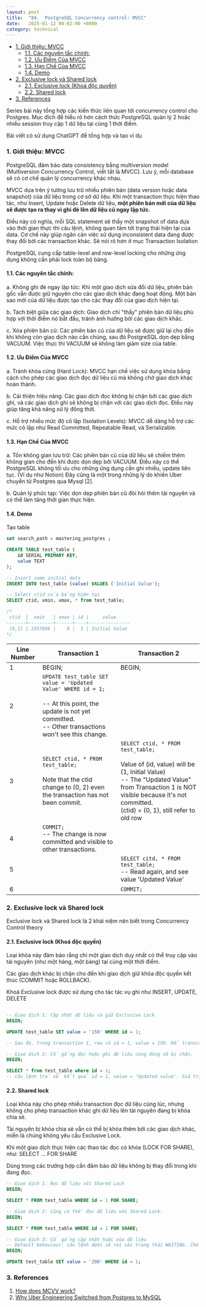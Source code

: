```yaml
---
layout: post
title:  "84.  PostgreSQL Concurrency control: MVCC"
date:   2025-01-12 00:02:00 +0000
category: technical
---
```

- [1. Giới thiệu: MVCC](#1-giới-thiệu-mvcc)
  - [1.1. Các nguyên tắc chính:](#11-các-nguyên-tắc-chính)
  - [1.2. Ưu Điểm Của MVCC](#12-ưu-điểm-của-mvcc)
  - [1.3. Hạn Chế Của MVCC](#13-hạn-chế-của-mvcc)
  - [1.4. Demo](#14-demo)
- [2. Exclusive lock và Shared lock](#2-exclusive-lock-và-shared-lock)
  - [2.1. Exclusive lock (Khoá độc quyền)](#21-exclusive-lock-khoá-độc-quyền)
  - [2.2. Shared lock](#22-shared-lock)
- [3. References](#3-references)

Series bài này tổng hợp các kiến thức liên quan tới concurrency control cho Postgres. Mục đích để hiểu rõ hơn cách thức PostgreSQL quản lý 2 hoặc nhiều session truy cập 1 dữ liệu tại cùng 1 thời điểm. 

Bài viết có sử dụng ChatGPT để tổng hợp và tạo ví dụ 

### 1. Giới thiệu: MVCC 
PostgreSQL đảm bảo data consistency bằng multiversion model (Multiversion Concurrency Control, viết tắt là MVCC). Lưu ý, mỗi database sẽ có cơ chế quản lý concurrency khác nhau. 

MVCC dựa trên ý tưởng lưu trữ nhiều phiên bản (data version hoặc data snapshot) của dữ liệu trong cơ sở dữ liệu. Khi một transaction thực hiện thao tác, như Insert, Update hoặc Delete dữ liệu, **một phiên bản mới của dữ liệu sẽ được tạo ra thay vì ghi đè lên dữ liệu cũ ngay lập tức**. 

Điều này có nghĩa, mỗi SQL statement sẽ thấy một snapshot of data dựa vào thời gian thực thi câu lệnh, không quan tâm tới trạng thái hiện tại của data. Cơ chế này giúp ngăn cản việc sử dụng inconsistent data đang được thay đổi bởi các transaction khác. Sẽ nói rõ hơn ở mục Transaction Isolation

PostgreSQL cung cấp table-level and row-level locking cho những ứng dụng không cần phải lock toàn bộ bảng. 

#### 1.1. Các nguyên tắc chính:
a. Không ghi đè ngay lập tức: Khi một giao dịch sửa đổi dữ liệu, phiên bản gốc vẫn được giữ nguyên cho các giao dịch khác đang hoạt động.
Một bản sao mới của dữ liệu được tạo cho các thay đổi của giao dịch hiện tại.

b. Tách biệt giữa các giao dịch: Giao dịch chỉ "thấy" phiên bản dữ liệu phù hợp với thời điểm nó bắt đầu, tránh ảnh hưởng bởi các giao dịch khác.
  
c. Xóa phiên bản cũ: Các phiên bản cũ của dữ liệu sẽ được giữ lại cho đến khi không còn giao dịch nào cần chúng, sau đó PostgreSQL dọn dẹp bằng VACUUM. Việc thực thi VACUUM sẽ không làm giảm size của table.

#### 1.2. Ưu Điểm Của MVCC
a. Tránh khóa cứng (Hard Lock): MVCC hạn chế việc sử dụng khóa bằng cách cho phép các giao dịch đọc dữ liệu cũ mà không chờ giao dịch khác hoàn thành.
  
b. Cải thiện hiệu năng: Các giao dịch đọc không bị chặn bởi các giao dịch ghi, và các giao dịch ghi sẽ không bị chặn với các giao dịch đọc. Điều này giúp tăng khả năng xử lý đồng thời.

c. Hỗ trợ nhiều mức độ cô lập (Isolation Levels): MVCC dễ dàng hỗ trợ các mức cô lập như Read Committed, Repeatable Read, và Serializable.

#### 1.3. Hạn Chế Của MVCC
a. Tốn không gian lưu trữ: Các phiên bản cũ của dữ liệu sẽ chiếm thêm không gian cho đến khi được dọn dẹp bởi VACUUM. Điều này có thể PostgreSQL không tối ưu cho những ứng dụng cần ghi nhiều, update liên tục. (Ví dụ như Notion) Đây cũng là một trong những lý do khiến Uber chuyển từ Postgres qua Mysql [2]. 

b. Quản lý phức tạp: Việc dọn dẹp phiên bản cũ đòi hỏi thêm tài nguyên và có thể làm tăng thời gian thực hiện.

#### 1.4. Demo 

Tạo table 
```sql
set search_path = mastering_postgres ;

CREATE TABLE test_table (
    id SERIAL PRIMARY KEY,
    value TEXT
);

-- Insert some initial data
INSERT INTO test_table (value) VALUES ('Initial Value');

-- Select ctid của bảng hiện tại
SELECT ctid, xmin, xmax, * from test_table; 

/*
 ctid  |  xmin   | xmax | id |     value
-------+---------+------+----+---------------
 (0,1) | 2357896 |    0 |  1 | Initial Value
*/
```


| **Line Number** | **Transaction 1**                       | **Transaction 2**   |
|--------|---------------------------------------|-------------|
| 1      | BEGIN;            | BEGIN;         |
| 2      | `UPDATE test_table SET value = 'Updated Value' WHERE id = 1;` <br><br>-- At this point, the update is not yet committed. <br> -- Other transactions won't see this change. |    |
| 3      | `SELECT ctid, * FROM test_table;` <br><br> Note that the ctid change to (0, 2) even the transaction has not been commit. | `SELECT ctid, * FROM test_table;` <br><br> Value of (id, value) will be (1, Initial Value) <br> -- The "Updated Value" from Transaction 1 is NOT visible because it's not committed.   <br> (ctid) = (0, 1), still refer to old row      |
| 4      | `COMMIT;` <br> -- The change is now committed and visible to other transactions.           |    |
| 5      |         | `SELECT citd, * FROM test_table;` <br> -- Read again, and see value 'Updated Value'         |
| 6      |         | `COMMIT;`       |



### 2. Exclusive lock và Shared lock
Exclusive lock và Shared lock là 2 khái niệm nên biết trong Concurrency Control theory 

#### 2.1. Exclusive lock (Khoá độc quyền)
Loại khóa này đảm bảo rằng chỉ một giao dịch duy nhất có thể truy cập vào tài nguyên (như một hàng, một bảng) tại cùng một thời điểm.

Các giao dịch khác bị chặn cho đến khi giao dịch giữ khóa độc quyền kết thúc (COMMIT hoặc ROLLBACK).

Khoá Exclusive lock được sử dụng cho tác tác vụ ghi như INSERT, UPDATE, DELETE 

```sql

-- Giao dịch 1: Cập nhật dữ liệu và giữ Exclusive Lock
BEGIN;

UPDATE test_table SET value = '150' WHERE id = 1;

-- Sau đó, trong transaction 1, row có id = 1, value = 150. Để transction tiếp tục chạy 

-- Giao dịch 2: Cố gắng đọc hoặc ghi dữ liệu cùng dòng sẽ bị chặn.
BEGIN;

SELECT * from test_table where id = 1;
-- câu lệnh trả về kết quả id = 1, value = 'Updated value'. Giá trị cũ.
```

#### 2.2. Shared lock 

Loại khóa này cho phép nhiều transaction đọc dữ liệu cùng lúc, nhưng không cho phép transaction khác ghi dữ liệu lên tài nguyên đang bị khóa chia sẻ.

Tài nguyên bị khóa chia sẻ vẫn có thể bị khóa thêm bởi các giao dịch khác, miễn là chúng không yêu cầu Exclusive Lock.

Khi một giao dịch thực hiện các thao tác đọc có khóa (LOCK FOR SHARE), như: SELECT ... FOR SHARE

Dùng trong các trường hợp cần đảm bảo dữ liệu không bị thay đổi trong khi đang đọc.

```sql
-- Giao dịch 1: Đọc dữ liệu với Shared Lock
BEGIN;

SELECT * FROM test_table WHERE id = 1 FOR SHARE;

-- Giao dịch 2: Cũng có thể đọc dữ liệu với Shared Lock.
BEGIN;

SELECT * FROM test_table WHERE id = 1 FOR SHARE;

-- Giao dịch 3: Cố gắng cập nhật hoặc xóa dữ liệu
-- Default behaviour: câu lệnh dưới sẽ rơi vài trạng thái WAITING. Chờ cho transaction 1 và 2 commit hoặc rollback, sau đó sẽ thực hiện. Tuy nhiên, hết wait_timeout, sẽ báo lỗi. 
BEGIN;

UPDATE test_table SET value = '200' WHERE id = 1; 

```


### 3. References 
1. [How does MCVV work?](https://vladmihalcea.com/how-does-mvcc-multi-version-concurrency-control-work/)
2. [Why Uber Engineering Switched from Postgres to MySQL](https://www.uber.com/en-IE/blog/postgres-to-mysql-migration/)
